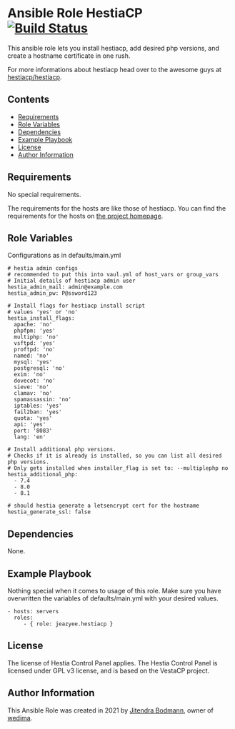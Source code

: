 Ansible Role HestiaCP<br>[![Build Status](https://app.travis-ci.com/jeazyee/ansible-role-hestiacp.svg?branch=master)](https://app.travis-ci.com/jeazyee/ansible-role-hestiacp)
=========

This ansible role lets you install hestiacp, add desired php versions, and create a hostname certificate in one rush. 

For more informations about hestiacp head over to the awesome guys at <a href="https://github.com/hestiacp/hestiacp"> hestiacp/hestiacp</a>.

Contents
-----------
- [Requirements](#requirements)
- [Role Variables](#role-variables)
- [Dependencies](#dependencies)
- [Example Playbook](#example-playbook)
- [License](#license)
- [Author Information](#author-information)

Requirements
------------
No special requirements.

The requirements for the hosts are like those of hestiacp. You can find the requirements for the hosts on <a href="https://www.hestiacp.com">the project homepage</a>.

Role Variables
--------------
Configurations as in defaults/main.yml

    # hestia admin configs
    # recommended to put this into vaul.yml of host_vars or group_vars
    # Initial details of hestiacp admin user
    hestia_admin_mail: admin@example.com
    hestia_admin_pw: P@ssword123

    # Install flags for hestiacp install script
    # values 'yes' or 'no'
    hestia_install_flags: 
      apache: 'no'
      phpfpm: 'yes'
      multiphp: 'no'
      vsftpd: 'yes'
      proftpd: 'no'
      named: 'no'
      mysql: 'yes'
      postgresql: 'no'
      exim: 'no'
      dovecot: 'no'
      sieve: 'no'
      clamav: 'no'
      spamassassin: 'no'
      iptables: 'yes'
      fail2ban: 'yes'
      quota: 'yes'
      api: 'yes'
      port: '8083'
      lang: 'en'

    # Install additional php versions.
    # Checks if it is already is installed, so you can list all desired php versions.
    # Only gets installed when installer_flag is set to: --multiplephp no
    hestia_additional_php:
      - 7.4
      - 8.0
      - 8.1

    # should hestia generate a letsencrypt cert for the hostname
    hestia_generate_ssl: false

Dependencies
------------

None.

Example Playbook
----------------

Nothing special when it comes to usage of this role. Make sure you have overwritten the variables of defaults/main.yml with your desired values.

    - hosts: servers
      roles:
         - { role: jeazyee.hestiacp }

License
-------

The license of Hestia Control Panel applies. The Hestia Control Panel is licensed under GPL v3 license, and is based on the VestaCP project.

Author Information
------------------

This Ansible Role was created in 2021 by <a href="https://github.com/jeazyee">Jitendra Bodmann</a>, owner of <a href="https://www.wedima.de">wedima</a>.
